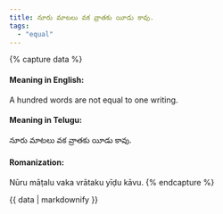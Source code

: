 ```yaml
---
title: నూరు మాటలు వక వ్రాతకు యీడు కావు.
tags:
  - "equal"
---
```


{% capture data %}
#### Meaning in English:
A hundred words are not equal to one writing.

#### Meaning in Telugu:
నూరు మాటలు వక వ్రాతకు యీడు కావు.

#### Romanization:
Nūru māṭalu vaka vrātaku yīḍu kāvu.
{% endcapture %}

{{ data | markdownify }}

